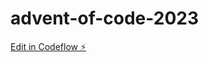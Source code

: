 # advent-of-code-2023

[Edit in Codeflow ⚡️](https://stackblitz.com/~/github.com/cakeinpanic/advent-of-code-2023)